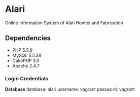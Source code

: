 # Alari
Online Information System of Alari Homes and Fabrication

## Dependencies
* PHP 5.5.9
* MySQL 5.5.38
* CakePHP 3.0
* Apache 2.4.7

### Login Credentials

**Database**
database: alari
username: vagrant
password: vagrant
